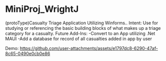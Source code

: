 # MiniProj_WrightJ
(protoType)Casualty Triage Application Utilizing Winforms..
Intent: Use for studying or referencing the basic building blocks of what makes up a triage category for a casualty.
Future Add-Ins:
-Convert to an App utilizing .Net MAUI
-Add a database for record of all casualties added in app by user

Demo: 
https://github.com/user-attachments/assets/e1797dc8-6290-47af-8c65-0490e0cb0e86





